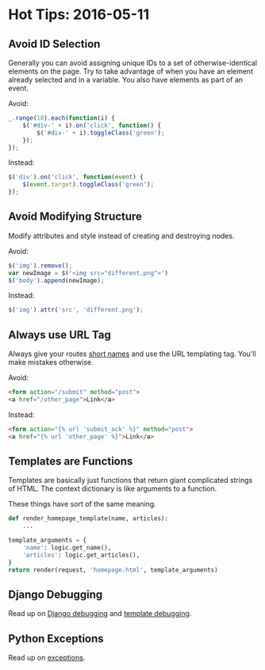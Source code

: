 # Hot Tips: 2016-05-11
## Avoid ID Selection
Generally you can avoid assigning unique IDs to a set of otherwise-identical elements on the page.
Try to take advantage of when you have an element already selected and in a variable.
You also have elements as part of an event.

Avoid:
```js
_.range(10).each(function(i) {
    $('#div-' + i).on('click', function() {
        $('#div-' + i).toggleClass('green');
    });
});
```

Instead:
```js
$('div').on('click', function(event) {
    $(event.target).toggleClass('green');
});
```

## Avoid Modifying Structure
Modify attributes and style instead of creating and destroying nodes.

Avoid:
```js
$('img').remove();
var newImage = $('<img src="different.png">')
$('body').append(newImage);
```

Instead:
```js
$('img').attr('src', 'different.png');
```

## Always use URL Tag
Always give your routes [short names](../notes/django-routes.md) and use the URL templating tag.
You'll make mistakes otherwise.

Avoid:
```html
<form action="/submit" method="post">
<a href="/other_page">Link</a>
```

Instead:
```html
<form action="{% url 'submit_ack' %}" method="post">
<a href="{% url 'other_page' %}">Link</a>
```

## Templates are Functions
Templates are basically just functions that return giant complicated strings of HTML.
The context dictionary is like arguments to a function.

These things have sort of the same meaning.

```py
def render_homepage_template(name, articles):
    ...
```

```py
template_arguments = {
    'name': logic.get_name(),
    'articles': logic.get_articles(),
}
return render(request, 'homepage.html', template_arguments)
```

## Django Debugging
Read up on [Django debugging](../notes/django-debugging.md) and [template debugging](../notes/template-debugging.md).

## Python Exceptions
Read up on [exceptions](../notes/exceptions.md).
